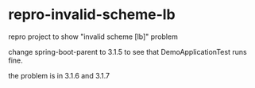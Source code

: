 # repro-invalid-scheme-lb

repro project to show "invalid scheme [lb]" problem

change spring-boot-parent to 3.1.5 to see that DemoApplicationTest runs fine.

the problem is in 3.1.6 and 3.1.7